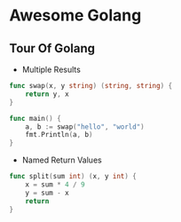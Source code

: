 # Awesome Golang

## Tour Of Golang
* Multiple Results

``` go
func swap(x, y string) (string, string) {
    return y, x
}

func main() {
    a, b := swap("hello", "world")
    fmt.Println(a, b)
}
```
* Named Return Values

``` go
func split(sum int) (x, y int) {
    x = sum * 4 / 9
    y = sum - x
    return
}
```
